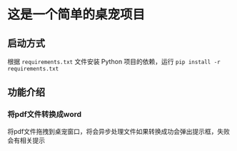 # 这是一个简单的桌宠项目

## 启动方式

根据 `requirements.txt` 文件安装 Python 项目的依赖，运行 `pip install -r requirements.txt`

## 功能介绍

### 将pdf文件转换成word

将pdf文件拖拽到桌宠窗口，将会异步处理文件如果转换成功会弹出提示框，失败会有相关提示